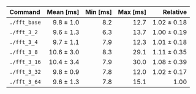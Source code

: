 | Command | Mean [ms] | Min [ms] | Max [ms] | Relative |
|:---|---:|---:|---:|---:|
| `./fft_base` | 9.8 ± 1.0 | 8.2 | 12.7 | 1.02 ± 0.18 |
| `./fft_3_2` | 9.6 ± 1.3 | 6.3 | 13.7 | 1.00 ± 0.19 |
| `./fft_3_4` | 9.7 ± 1.1 | 7.9 | 12.3 | 1.01 ± 0.18 |
| `./fft_3_8` | 10.6 ± 3.0 | 8.3 | 29.1 | 1.11 ± 0.35 |
| `./fft_3_16` | 10.4 ± 3.4 | 7.9 | 30.0 | 1.08 ± 0.39 |
| `./fft_3_32` | 9.8 ± 0.9 | 7.8 | 12.0 | 1.02 ± 0.17 |
| `./fft_3_64` | 9.6 ± 1.3 | 7.8 | 15.1 | 1.00 |

